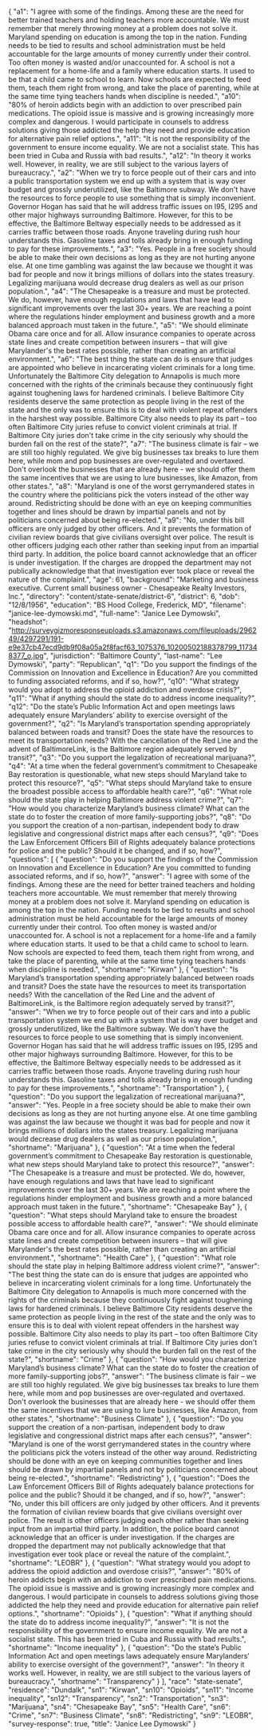 {
  "a1": "I agree with some of the findings.  Among these are the need for better trained teachers and holding teachers more accountable.  We must remember that merely throwing money at a problem does not solve it.  Maryland spending on education is among the top in the nation.  Funding needs to be tied to results and school administration must be held accountable for the large amounts of money currently under their control.  Too often money is wasted and/or unaccounted for. A school is not a replacement for a home-life and a family where education starts. It used to be that a child came to school to learn. Now schools are expected to feed them, teach them right from wrong, and take the place of parenting, while at the same time tying teachers hands when discipline is needed.",
  "a10": "80% of heroin addicts begin with an addiction to over prescribed pain medications.  The opioid issue is massive and is growing increasingly more complex and dangerous.  I would participate in counsels to address solutions giving those addicted the help they need and provide education for alternative pain relief options.",
  "a11": "It is not the responsibility of the government to ensure income equality.  We are not a socialist state.  This has been tried in Cuba and Russia with bad results.",
  "a12": "In theory it works well.  However, in reality, we are still subject to the various layers of bureaucracy.",
  "a2": "When we try to force people out of their cars and into a public transportation system we end up with a system that is way over budget and grossly underutilized, like the Baltimore subway.  We don't have the resources to force people to use something that is simply inconvenient. Governor Hogan has said that he will address traffic issues on I95, I295 and other major highways surrounding Baltimore.  However, for this to be effective, the Baltimore Beltway especially needs to be addressed as it carries traffic between those roads.  Anyone traveling during rush hour understands this. Gasoline taxes and tolls already bring in enough funding to pay for these improvements.",
  "a3": "Yes.  People in a free society should be able to make their own decisions as long as they are not hurting anyone else.  At one time gambling was against the law because we thought it was bad for people and now it brings millions of dollars into the states treasury.  Legalizing marijuana would decrease drug dealers as well as our prison population.",
  "a4": "The Chesapeake is a treasure and must be protected.  We do, however, have enough regulations and laws that have lead to significant improvements over the last 30+ years.  We are reaching a point where the regulations hinder employment and business growth and a more balanced approach must taken in the future.",
  "a5": "We should eliminate Obama care once and for all.  Allow insurance companies to operate across state lines and create competition between insurers – that will give Marylander's the best rates possible, rather than creating an artificial environment.",
  "a6": "The best thing the state can do is ensure that judges are appointed who believe in incarcerating violent criminals for a long time.  Unfortunately the Baltimore City delegation to Annapolis is much more concerned with the rights of the criminals because they continuously fight against toughening laws for hardened criminals. I believe Baltimore City residents deserve the same protection as people living in the rest of the state and the only was to ensure this is to deal with violent repeat offenders in the harshest way possible.  Baltimore City also needs to play its part – too often Baltimore City juries refuse to convict violent criminals at trial.  If Baltimore City juries don't take crime in the city seriously why should the burden fall on the rest of the state?",
  "a7": "The business climate is fair – we are still too highly regulated.  We give big businesses tax breaks to lure them here, while mom and pop businesses are over-regulated and overtaxed.  Don't overlook the businesses that are already here - we should offer them the same incentives that we are using to lure businesses, like Amazon,  from other states.",
  "a8": "Maryland is one of the worst gerrymandered states in the country where the politicians pick the voters instead of the other way around.  Redistricting should be done with an eye on keeping communities together and lines should be drawn by impartial panels and not by politicians concerned about being re-elected.",
  "a9": "No, under this bill officers are only judged by other officers.  And it prevents the formation of civilian review boards that give civilians oversight over police.  The result is other officers judging each other rather than seeking input from an impartial third party.  In addition, the police board cannot acknowledge that an officer is under investigation.  If the charges are dropped the department may not publically acknowledge that that investigation ever took place or reveal the nature of the complaint.",
  "age": 61,
  "background": "Marketing and business executive.  Current small business owner - Chesapeake Realty Investors, Inc.",
  "directory": "content/state-senate/district-6",
  "district": 6,
  "dob": "12/8/1956",
  "education": "BS Hood College, Frederick, MD",
  "filename": "janice-lee-dymowski.md",
  "full-name": "Janice Lee Dymowski",
  "headshot": "http://surveygizmoresponseuploads.s3.amazonaws.com/fileuploads/296249/4297291/191-e9e37cb47ecd9db9f08a05a2f8facf63_1075376_10200502188378799_117348377_o.jpg",
  "jurisdiction": "Baltimore County",
  "last-name": "Lee Dymowski",
  "party": "Republican",
  "q1": "Do you support the findings of the Commission on Innovation and Excellence in Education? Are you committed to funding associated reforms, and if so, how?",
  "q10": "What strategy would you adopt to address the opioid addiction and overdose crisis?",
  "q11": "What if anything should the state do to address income inequality?",
  "q12": "Do the state’s Public Information Act and open meetings laws adequately ensure Marylanders’ ability to exercise oversight of the government?",
  "q2": "Is Maryland’s transportation spending appropriately balanced between roads and transit? Does the state have the resources to meet its transportation needs? With the cancellation of the Red Line and the advent of BaltimoreLink, is the Baltimore region adequately served by transit?",
  "q3": "Do you support the legalization of recreational marijuana?",
  "q4": "At a time when the federal government’s commitment to Chesapeake Bay restoration is questionable, what new steps should Maryland take to protect this resource?",
  "q5": "What steps should Maryland take to ensure the broadest possible access to affordable health care?",
  "q6": "What role should the state play in helping Baltimore address violent crime?",
  "q7": "How would you characterize Maryland’s business climate? What can the state do to foster the creation of more family-supporting jobs?",
  "q8": "Do you support the creation of a non-partisan, independent body to draw legislative and congressional district maps after each census?",
  "q9": "Does the Law Enforcement Officers Bill of Rights adequately balance protections for police and the public? Should it be changed, and if so, how?",
  "questions": [
    {
      "question": "Do you support the findings of the Commission on Innovation and Excellence in Education? Are you committed to funding associated reforms, and if so, how?",
      "answer": "I agree with some of the findings.  Among these are the need for better trained teachers and holding teachers more accountable.  We must remember that merely throwing money at a problem does not solve it.  Maryland spending on education is among the top in the nation.  Funding needs to be tied to results and school administration must be held accountable for the large amounts of money currently under their control.  Too often money is wasted and/or unaccounted for. A school is not a replacement for a home-life and a family where education starts. It used to be that a child came to school to learn. Now schools are expected to feed them, teach them right from wrong, and take the place of parenting, while at the same time tying teachers hands when discipline is needed.",
      "shortname": "Kirwan"
    },
    {
      "question": "Is Maryland’s transportation spending appropriately balanced between roads and transit? Does the state have the resources to meet its transportation needs? With the cancellation of the Red Line and the advent of BaltimoreLink, is the Baltimore region adequately served by transit?",
      "answer": "When we try to force people out of their cars and into a public transportation system we end up with a system that is way over budget and grossly underutilized, like the Baltimore subway.  We don't have the resources to force people to use something that is simply inconvenient. Governor Hogan has said that he will address traffic issues on I95, I295 and other major highways surrounding Baltimore.  However, for this to be effective, the Baltimore Beltway especially needs to be addressed as it carries traffic between those roads.  Anyone traveling during rush hour understands this. Gasoline taxes and tolls already bring in enough funding to pay for these improvements.",
      "shortname": "Transportation"
    },
    {
      "question": "Do you support the legalization of recreational marijuana?",
      "answer": "Yes.  People in a free society should be able to make their own decisions as long as they are not hurting anyone else.  At one time gambling was against the law because we thought it was bad for people and now it brings millions of dollars into the states treasury.  Legalizing marijuana would decrease drug dealers as well as our prison population.",
      "shortname": "Marijuana"
    },
    {
      "question": "At a time when the federal government’s commitment to Chesapeake Bay restoration is questionable, what new steps should Maryland take to protect this resource?",
      "answer": "The Chesapeake is a treasure and must be protected.  We do, however, have enough regulations and laws that have lead to significant improvements over the last 30+ years.  We are reaching a point where the regulations hinder employment and business growth and a more balanced approach must taken in the future.",
      "shortname": "Chesapeake Bay"
    },
    {
      "question": "What steps should Maryland take to ensure the broadest possible access to affordable health care?",
      "answer": "We should eliminate Obama care once and for all.  Allow insurance companies to operate across state lines and create competition between insurers – that will give Marylander's the best rates possible, rather than creating an artificial environment.",
      "shortname": "Health Care"
    },
    {
      "question": "What role should the state play in helping Baltimore address violent crime?",
      "answer": "The best thing the state can do is ensure that judges are appointed who believe in incarcerating violent criminals for a long time.  Unfortunately the Baltimore City delegation to Annapolis is much more concerned with the rights of the criminals because they continuously fight against toughening laws for hardened criminals. I believe Baltimore City residents deserve the same protection as people living in the rest of the state and the only was to ensure this is to deal with violent repeat offenders in the harshest way possible.  Baltimore City also needs to play its part – too often Baltimore City juries refuse to convict violent criminals at trial.  If Baltimore City juries don't take crime in the city seriously why should the burden fall on the rest of the state?",
      "shortname": "Crime"
    },
    {
      "question": "How would you characterize Maryland’s business climate? What can the state do to foster the creation of more family-supporting jobs?",
      "answer": "The business climate is fair – we are still too highly regulated.  We give big businesses tax breaks to lure them here, while mom and pop businesses are over-regulated and overtaxed.  Don't overlook the businesses that are already here - we should offer them the same incentives that we are using to lure businesses, like Amazon,  from other states.",
      "shortname": "Business Climate"
    },
    {
      "question": "Do you support the creation of a non-partisan, independent body to draw legislative and congressional district maps after each census?",
      "answer": "Maryland is one of the worst gerrymandered states in the country where the politicians pick the voters instead of the other way around.  Redistricting should be done with an eye on keeping communities together and lines should be drawn by impartial panels and not by politicians concerned about being re-elected.",
      "shortname": "Redistricting"
    },
    {
      "question": "Does the Law Enforcement Officers Bill of Rights adequately balance protections for police and the public? Should it be changed, and if so, how?",
      "answer": "No, under this bill officers are only judged by other officers.  And it prevents the formation of civilian review boards that give civilians oversight over police.  The result is other officers judging each other rather than seeking input from an impartial third party.  In addition, the police board cannot acknowledge that an officer is under investigation.  If the charges are dropped the department may not publically acknowledge that that investigation ever took place or reveal the nature of the complaint.",
      "shortname": "LEOBR"
    },
    {
      "question": "What strategy would you adopt to address the opioid addiction and overdose crisis?",
      "answer": "80% of heroin addicts begin with an addiction to over prescribed pain medications.  The opioid issue is massive and is growing increasingly more complex and dangerous.  I would participate in counsels to address solutions giving those addicted the help they need and provide education for alternative pain relief options.",
      "shortname": "Opioids"
    },
    {
      "question": "What if anything should the state do to address income inequality?",
      "answer": "It is not the responsibility of the government to ensure income equality.  We are not a socialist state.  This has been tried in Cuba and Russia with bad results.",
      "shortname": "Income inequality"
    },
    {
      "question": "Do the state’s Public Information Act and open meetings laws adequately ensure Marylanders’ ability to exercise oversight of the government?",
      "answer": "In theory it works well.  However, in reality, we are still subject to the various layers of bureaucracy.",
      "shortname": "Transparency"
    }
  ],
  "race": "state-senate",
  "residence": "Dundalk",
  "sn1": "Kirwan",
  "sn10": "Opioids",
  "sn11": "Income inequality",
  "sn12": "Transparency",
  "sn2": "Transportation",
  "sn3": "Marijuana",
  "sn4": "Chesapeake Bay",
  "sn5": "Health Care",
  "sn6": "Crime",
  "sn7": "Business Climate",
  "sn8": "Redistricting",
  "sn9": "LEOBR",
  "survey-response": true,
  "title": "Janice Lee Dymowski"
}
